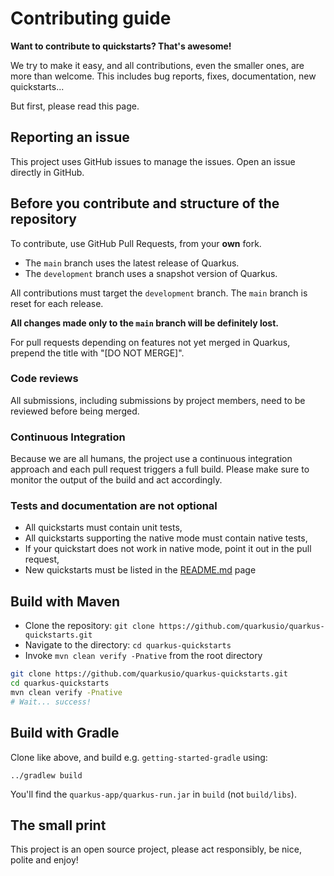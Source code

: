 # Contributing guide

**Want to contribute to quickstarts? That's awesome!**

We try to make it easy, and all contributions, even the smaller ones, are more than welcome.
This includes bug reports, fixes, documentation, new quickstarts...

But first, please read this page.

## Reporting an issue

This project uses GitHub issues to manage the issues. Open an issue directly in GitHub.

## Before you contribute and structure of the repository

To contribute, use GitHub Pull Requests, from your **own** fork.

* The `main` branch uses the latest release of Quarkus.
* The `development` branch uses a snapshot version of Quarkus.

All contributions must target the `development` branch. The `main` branch is reset for each release.

**All changes made only to the `main` branch will be definitely lost.**

For pull requests depending on features not yet merged in Quarkus, prepend the title with "[DO NOT MERGE]".

### Code reviews

All submissions, including submissions by project members, need to be reviewed before being merged.

### Continuous Integration

Because we are all humans, the project use a continuous integration approach and each pull request triggers a full build.
Please make sure to monitor the output of the build and act accordingly.

### Tests and documentation are not optional

* All quickstarts must contain unit tests,
* All quickstarts supporting the native mode must contain native tests,
* If your quickstart does not work in native mode, point it out in the pull request,
* New quickstarts must be listed in the [README.md](./README.md) page

## Build with Maven

* Clone the repository: `git clone https://github.com/quarkusio/quarkus-quickstarts.git`
* Navigate to the directory: `cd quarkus-quickstarts`
* Invoke `mvn clean verify -Pnative` from the root directory

```bash
git clone https://github.com/quarkusio/quarkus-quickstarts.git
cd quarkus-quickstarts
mvn clean verify -Pnative
# Wait... success!
```

## Build with Gradle

Clone like above, and build e.g. `getting-started-gradle` using:

    ../gradlew build

You'll find the `quarkus-app/quarkus-run.jar` in `build` (not `build/libs`).

## The small print

This project is an open source project, please act responsibly, be nice, polite and enjoy!
